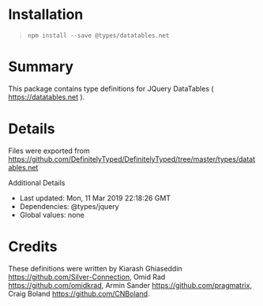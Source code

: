 # Installation
> `npm install --save @types/datatables.net`

# Summary
This package contains type definitions for JQuery DataTables ( https://datatables.net ).

# Details
Files were exported from https://github.com/DefinitelyTyped/DefinitelyTyped/tree/master/types/datatables.net

Additional Details
 * Last updated: Mon, 11 Mar 2019 22:18:26 GMT
 * Dependencies: @types/jquery
 * Global values: none

# Credits
These definitions were written by Kiarash Ghiaseddin <https://github.com/Silver-Connection>, Omid Rad <https://github.com/omidkrad>, Armin Sander <https://github.com/pragmatrix>, Craig Boland <https://github.com/CNBoland>.

